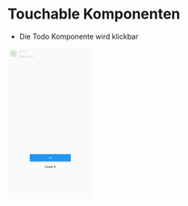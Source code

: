 # Touchable Komponenten
- Die Todo Komponente wird klickbar
<img src="./screenshots/Screenshot_1632854528.png" height="300" margin="20" alt="screenshot">
